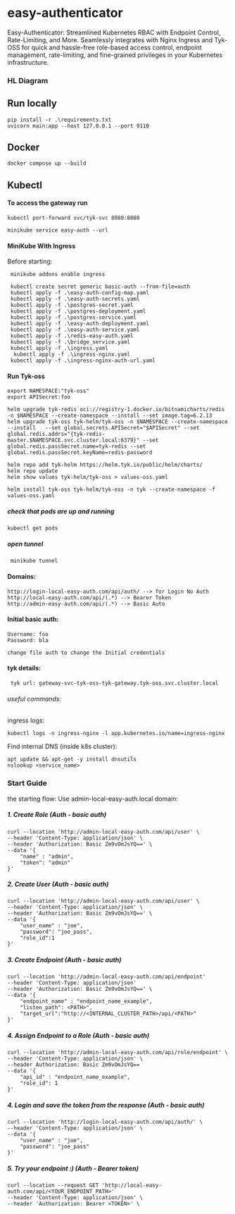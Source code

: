 # easy-authenticator
Easy-Authenticator: Streamlined Kubernetes RBAC with Endpoint Control, 
Rate-Limiting, and More. Seamlessly integrates with Nginx Ingress and 
Tyk-OSS for quick and hassle-free role-based access control, endpoint management, 
rate-limiting, and fine-grained privileges in your Kubernetes infrastructure.

### HL Diagram


## Run locally
```
pip install -r .\requirements.txt  
uvicorn main:app --host 127.0.0.1 --port 9110
```

## Docker
```
docker compose up --build
```


## Kubectl
#### To access the gateway run
```
kubectl port-forward svc/tyk-svc 8080:8080

minikube service easy-auth --url
```


#### MiniKube With Ingress

Before starting:
```commandline
 minikube addons enable ingress
```

```commandline
 kubectl create secret generic basic-auth --from-file=auth
 kubectl apply -f .\easy-auth-config-map.yaml
 kubectl apply -f .\easy-auth-secrets.yaml
 kubectl apply -f .\postgres-secret.yaml
 kubectl apply -f .\postgres-deployment.yaml
 kubectl apply -f .\postgres-service.yaml
 kubectl apply -f .\easy-auth-deployment.yaml
 kubectl apply -f .\easy-auth-service.yaml
 kubectl apply -f .\redis-easy-auth.yaml
 kubectl apply -f .\bridge_service.yaml
 kubectl apply -f .\ingress.yaml
  kubectl apply -f .\ingress-nginx.yaml
 kubectl apply -f .\ingress-nginx-auth-url.yaml
```

#### Run Tyk-oss
```commandline
export NAMESPACE:"tyk-oss"
export APISecret:foo

helm upgrade tyk-redis oci://registry-1.docker.io/bitnamicharts/redis -n $NAMESPACE --create-namespace --install --set image.tag=6.2.13
helm upgrade tyk-oss tyk-helm/tyk-oss -n $NAMESPACE --create-namespace --install   --set global.secrets.APISecret="$APISecret" --set global.redis.addrs="{tyk-redis-master.$NAMESPACE.svc.cluster.local:6379}" --set global.redis.passSecret.name=tyk-redis --set global.redis.passSecret.keyName=redis-password
 
helm repo add tyk-helm https://helm.tyk.io/public/helm/charts/
helm repo update
helm show values tyk-helm/tyk-oss > values-oss.yaml 

helm install tyk-oss tyk-helm/tyk-oss -n tyk --create-namespace -f values-oss.yaml

```

##### check that pods are up and running
```commandline
kubectl get pods
```

##### open tunnel
```commandline
 minikube tunnel
```

#### Domains:
```text
http://login-local-easy-auth.com/api/auth/ --> for Login No Auth
http://local-easy-auth.com/api/(.*) --> Bearer Token
http://admin-easy-auth.com/api/(.*) --> Basic Auto
```

#### Initial basic auth:
```text
Username: foo
Password: bla

change file auth to change the Initial credentials
```

#### tyk details:
```text
 tyk url: gateway-svc-tyk-oss-tyk-gateway.tyk-oss.svc.cluster.local
```

###### useful commands:

ingress logs:
```commandline
kubectl logs -n ingress-nginx -l app.kubernetes.io/name=ingress-nginx
```

Find internal DNS (inside k8s cluster):
```commandline
apt update && apt-get -y install dnsutils
nslookup <service_name>
```

### Start Guide
the starting flow:
Use admin-local-easy-auth.local domain:

##### 1. Create Role  (Auth - basic auth)
```commandline
curl --location 'http://admin-local-easy-auth.com/api/user' \
--header 'Content-Type: application/json' \
--header 'Authorization: Basic Zm9vOmJsYQ==' \
--data '{
    "name" : "admin",
    "token": "admin"
}'
```

##### 2. Create User (Auth - basic auth)
```commandline
curl --location 'http://admin-local-easy-auth.com/api/user' \
--header 'Content-Type: application/json' \
--header 'Authorization: Basic Zm9vOmJsYQ==' \
--data '{
    "user_name" : "joe",
    "password": "joe_pass",
    "role_id":1
}'
```

##### 3. Create Endpoint (Auth - basic auth)
```commandline
curl --location 'http://admin-local-easy-auth.com/api/endpoint' 
--header 'Content-Type: application/json' 
--header 'Authorization: Basic Zm9vOmJsYQ==' \
--data '{
    "endpoint_name" : "endpoint_name_example",
    "listen_path": <PATH>",
    "target_url":"http://<INTERNAL_CLUSTER_PATH>/api/<PATH>"
}'
```

##### 4. Assign Endpoint to a Role (Auth - basic auth)
```commandline
curl --location 'http://admin-local-easy-auth.com/api/role/endpoint' \
--header 'Content-Type: application/json' \
--header Authorization: Basic Zm9vOmJsYQ==
--data '{
    "api_id" : "endpoint_name_example",
    "role_id": 1
}'
```

##### 4. Login and save the token from the response (Auth - basic auth)
```commandline
curl --location 'http://login-local-easy-auth.com/api/auth/' \
--header 'Content-Type: application/json' \
--data '{
    "user_name" : "joe",
    "password": "joe_pass"
}'
```

##### 5. Try your endpoint :) (Auth - Bearer token)
```commandline
curl --location --request GET 'http://local-easy-auth.com/api/<YOUR_ENDPOINT_PATH>' 
--header 'Content-Type: application/json' \
--header 'Authorization: Bearer <TOKEN>' \
```